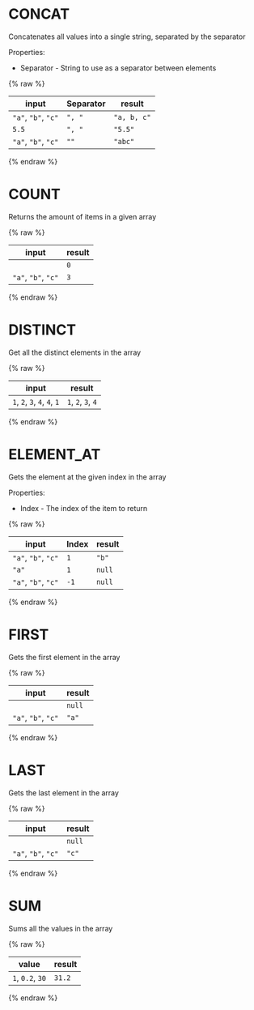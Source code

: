# CONCAT

Concatenates all values into a single string, separated by the separator

Properties:

 * Separator - String to use as a separator between elements

{% raw %}

|input|Separator|result|
|-----|---------|------|
|`"a"`, `"b"`, `"c"`|`", "`|`"a, b, c"`|
|`5.5`|`", "`|`"5.5"`|
|`"a"`, `"b"`, `"c"`|`""`|`"abc"`|

{% endraw %}


# COUNT

Returns the amount of items in a given array

{% raw %}

|input|result|
|-----|------|
||`0`|
|`"a"`, `"b"`, `"c"`|`3`|

{% endraw %}


# DISTINCT

Get all the distinct elements in the array

{% raw %}

|input|result|
|-----|------|
|`1`, `2`, `3`, `4`, `4`, `1`|`1`, `2`, `3`, `4`|

{% endraw %}


# ELEMENT_AT

Gets the element at the given index in the array

Properties:

 * Index - The index of the item to return

{% raw %}

|input|Index|result|
|-----|-----|------|
|`"a"`, `"b"`, `"c"`|`1`|`"b"`|
|`"a"`|`1`|`null`|
|`"a"`, `"b"`, `"c"`|`-1`|`null`|

{% endraw %}


# FIRST

Gets the first element in the array

{% raw %}

|input|result|
|-----|------|
||`null`|
|`"a"`, `"b"`, `"c"`|`"a"`|

{% endraw %}


# LAST

Gets the last element in the array

{% raw %}

|input|result|
|-----|------|
||`null`|
|`"a"`, `"b"`, `"c"`|`"c"`|

{% endraw %}


# SUM

Sums all the values in the array

{% raw %}

|value|result|
|-----|------|
|`1`, `0.2`, `30`|`31.2`|

{% endraw %}
